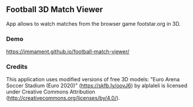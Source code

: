## Football 3D Match Viewer

App allows to watch matches from the browser game footstar.org in 3D.

### Demo

https://immament.github.io/football-match-viewer/

### Credits

This application uses modified versions of free 3D models:
"Euro Arena Soccer Stadium (Euro 2020)" (https://skfb.ly/oovJ6) by alplaleli is licensed under Creative Commons Attribution (http://creativecommons.org/licenses/by/4.0/).
